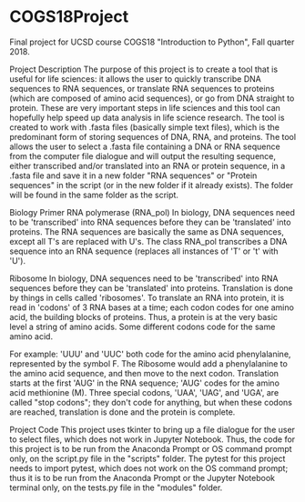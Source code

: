# COGS18Project
Final project for UCSD course COGS18 "Introduction to Python", Fall quarter 2018.

Project Description
The purpose of this project is to create a tool that is useful for life sciences: it allows the user to quickly transcribe DNA sequences to RNA sequences, or translate RNA sequences to proteins (which are composed of amino acid sequences), or go from DNA straight to protein. These are very important steps in life sciences and this tool can hopefully help speed up data analysis in life science research.
The tool is created to work with .fasta files (basically simple text files), which is the predominant form of storing sequences of DNA, RNA, and proteins. The tool allows the user to select a .fasta file containing a DNA or RNA sequence from the computer file dialogue and will output the resulting sequence, either transcribed and/or translated into an RNA or protein sequence, in a .fasta file and save it in a new folder "RNA sequences" or "Protein sequences" in the script (or in the new folder if it already exists). The folder will be found in the same folder as the script.

Biology Primer
RNA polymerase (RNA_pol)
In biology, DNA sequences need to be 'transcribed' into RNA sequences before they can be 'translated' into proteins. The RNA sequences are basically the same as DNA sequences, except all T's are replaced with U's. The class RNA_pol transcribes a DNA sequence into an RNA sequence (replaces all instances of 'T' or 't' with 'U').

Ribosome
In biology, DNA sequences need to be 'transcribed' into RNA sequences before they can be 'translated' into proteins. Translation is done by things in cells called 'ribosomes'. To translate an RNA into protein, it is read in 'codons' of 3 RNA bases at a time; each codon codes for one amino acid, the building blocks of proteins. Thus, a protein is at the very basic level a string of amino acids. Some different codons code for the same amino acid.

For example:
'UUU' and 'UUC' both code for the amino acid phenylalanine, represented by the symbol F. The Ribosome would add a phenylalanine to the amino acid sequence, and then move to the next codon.
Translation starts at the first 'AUG' in the RNA sequence; 'AUG' codes for the amino acid methionine (M). Three special codons, 'UAA', 'UAG', and 'UGA', are called "stop codons"; they don't code for anything, but when these codons are reached, translation is done and the protein is complete.

Project Code
This project uses tkinter to bring up a file dialogue for the user to select files, which does not work in Jupyter Notebook. Thus, the code for this project is to be run from the Anaconda Prompt or OS command prompt only, on the script.py file in the "scripts" folder.
The pytest for this project needs to import pytest, which does not work on the OS command prompt; thus it is to be run from the Anaconda Prompt or the Jupyter Notebook terminal only, on the tests.py file in the "modules" folder.

